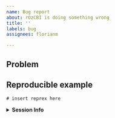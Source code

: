 ```yaml
---
name: Bug report
about: rOzCBI is doing something wrong
title: ''
labels: bug
assignees: florianm

---
```


## Problem
<!-- Please briefly describe your problem and what output you expect. -->

## Reproducible example
<!-- If this issue refers to a bug or unexpected behaviour of rOzCBI, 
please include a minimal reproducible example 
([reprex](https://reprex.tidyverse.org/), 
see also <https://www.tidyverse.org/help/#reprex>). -->

```{r}
# insert reprex here
```

<details>
<summary><strong>Session Info</strong></summary>

```{r}
# utils::sessionInfo()
```
</details>
